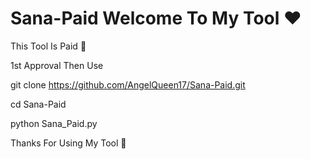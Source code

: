 # Sana-Paid  Welcome To My Tool ❤

This Tool Is Paid 💯

1st Approval Then Use


git clone https://github.com/AngelQueen17/Sana-Paid.git

cd Sana-Paid

python Sana_Paid.py


Thanks For Using My Tool 💞
